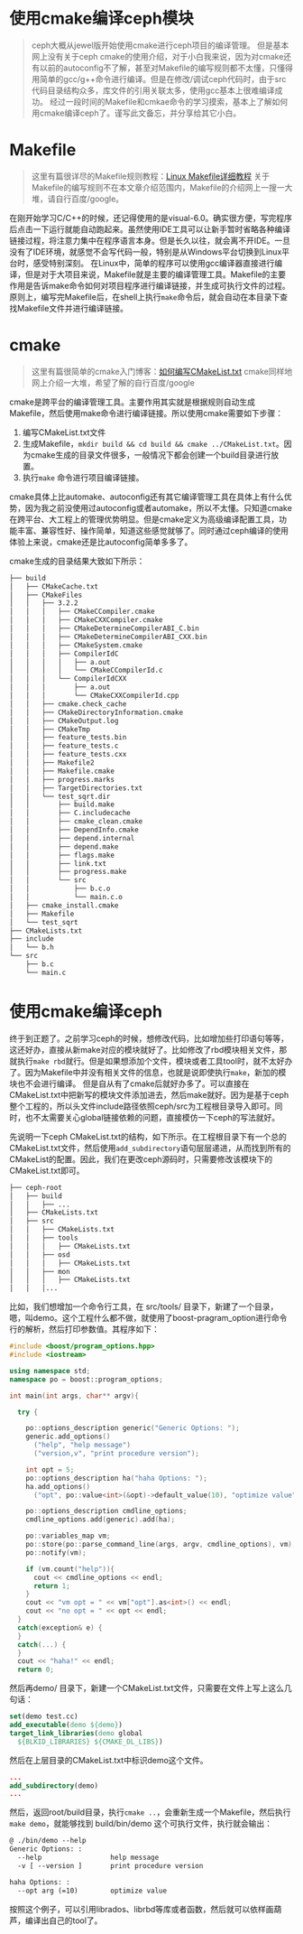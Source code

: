 # 使用cmake编译ceph模块

> ceph大概从jewel版开始使用cmake进行ceph项目的编译管理。
> 但是基本网上没有关于ceph cmake的使用介绍，对于小白我来说，因为对cmake还有以前的autoconfig不了解，甚至对Makefile的编写规则都不太懂，只懂得用简单的gcc/g++命令进行编译。但是在修改/调试ceph代码时，由于src代码目录结构众多，库文件的引用关联太多，使用gcc基本上很难编译成功。
> 经过一段时间的Makefile和cmkae命令的学习摸索，基本上了解如何用cmake编译ceph了。谨写此文备忘，并分享给其它小白。


# Makefile
> 这里有篇很详尽的Makefile规则教程：[Linux Makefile详细教程](https://blog.csdn.net/liang13664759/article/details/1771246)
> 关于Makefile的编写规则不在本文章介绍范围内，Makefile的介绍网上一搜一大堆，请自行百度/google。

在刚开始学习C/C++的时候，还记得使用的是visual-6.0。确实很方便，写完程序后点击一下运行就能自动跑起来。虽然使用IDE工具可以让新手暂时省略各种编译链接过程，将注意力集中在程序语言本身。但是长久以往，就会离不开IDE。一旦没有了IDE环境，就感觉不会写代码一般，特别是从Windows平台切换到Linux平台时，感受特别深刻。
在Linux中，简单的程序可以使用gcc编译器直接进行编译，但是对于大项目来说，Makefile就是主要的编译管理工具。Makefile的主要作用是告诉make命令如何对项目程序进行编译链接，并生成可执行文件的过程。
原则上，编写完Makefile后，在shell上执行`make`命令后，就会自动在本目录下查找Makefile文件并进行编译链接。

# cmake
> 这里有篇很简单的cmake入门博客：[如何编写CMakeList.txt](https://www.cnblogs.com/cv-pr/p/6206921.html)
> cmake同样地网上介绍一大堆，希望了解的自行百度/google

cmake是跨平台的编译管理工具。主要作用其实就是根据规则自动生成Makefile，然后使用make命令进行编译链接。所以使用cmake需要如下步骤：
1. 编写CMakeList.txt文件
2. 生成Makefile，`mkdir build && cd build && cmake ../CMakeList.txt`。因为cmake生成的目录文件很多，一般情况下都会创建一个build目录进行放置。
3. 执行`make` 命令进行项目编译链接。

cmake具体上比automake、autoconfig还有其它编译管理工具在具体上有什么优势，因为我之前没使用过autoconfig或者automake，所以不太懂。只知道cmake在跨平台、大工程上的管理优势明显。但是cmake定义为高级编译配置工具，功能丰富、兼容性好、操作简单，知道这些感觉就够了。同时通过ceph编译的使用体验上来说，cmake还是比autoconfig简单多多了。

cmake生成的目录结果大致如下所示：
```txt
├── build
│   ├── CMakeCache.txt
│   ├── CMakeFiles
│   │   ├── 3.2.2
│   │   │   ├── CMakeCCompiler.cmake
│   │   │   ├── CMakeCXXCompiler.cmake
│   │   │   ├── CMakeDetermineCompilerABI_C.bin
│   │   │   ├── CMakeDetermineCompilerABI_CXX.bin
│   │   │   ├── CMakeSystem.cmake
│   │   │   ├── CompilerIdC
│   │   │   │   ├── a.out
│   │   │   │   └── CMakeCCompilerId.c
│   │   │   └── CompilerIdCXX
│   │   │       ├── a.out
│   │   │       └── CMakeCXXCompilerId.cpp
│   │   ├── cmake.check_cache
│   │   ├── CMakeDirectoryInformation.cmake
│   │   ├── CMakeOutput.log
│   │   ├── CMakeTmp
│   │   ├── feature_tests.bin
│   │   ├── feature_tests.c
│   │   ├── feature_tests.cxx
│   │   ├── Makefile2
│   │   ├── Makefile.cmake
│   │   ├── progress.marks
│   │   ├── TargetDirectories.txt
│   │   └── test_sqrt.dir
│   │       ├── build.make
│   │       ├── C.includecache
│   │       ├── cmake_clean.cmake
│   │       ├── DependInfo.cmake
│   │       ├── depend.internal
│   │       ├── depend.make
│   │       ├── flags.make
│   │       ├── link.txt
│   │       ├── progress.make
│   │       └── src
│   │           ├── b.c.o
│   │           └── main.c.o
│   ├── cmake_install.cmake
│   ├── Makefile
│   └── test_sqrt
├── CMakeLists.txt
├── include
│   └── b.h
└── src
    ├── b.c
    └── main.c
```

# 使用cmake编译ceph
终于到正题了。之前学习ceph的时候，想修改代码，比如增加些打印语句等等，这还好办，直接从新make对应的模块就好了。比如修改了rbd模块相关文件，那就执行`make rbd`就行。但是如果想添加个文件，模块或者工具tool时，就不太好办了。因为Makefile中并没有相关文件的信息，也就是说即使执行`make`，新加的模块也不会进行编译。
但是自从有了cmake后就好办多了。可以直接在CMakeList.txt中把新写的模块文件添加进去，然后make就好。因为是基于ceph整个工程的，所以头文件include路径依照ceph/src为工程根目录导入即可。同时，也不太需要关心global链接依赖的问题，直接模仿一下ceph的写法就好。

先说明一下ceph CMakeList.txt的结构，如下所示。在工程根目录下有一个总的CMakeList.txt文件，然后使用`add_subdirectory`语句层层递进，从而找到所有的CMakeList的配置。因此，我们在更改ceph源码时，只需要修改该模块下的CMakeList.txt即可。
``` txt
├── ceph-root
│   ├── build
│   │   ├── ...
│   ├── CMakeLists.txt
│   ├── src
│   │   ├── CMakeLists.txt
│   │   ├── tools
│   │   │   ├── CMakeLists.txt
│   │   ├── osd
│   │   │   ├── CMakeLists.txt
│   │   ├── mon
│   │   │   ├── CMakeLists.txt
│   │   │...
```

比如，我们想增加一个命令行工具，在 src/tools/ 目录下，新建了一个目录，嗯，叫demo。这个工程什么都不做，就使用了boost-pragram_option进行命令行的解析，然后打印参数值。其程序如下：
```cpp
#include <boost/program_options.hpp>
#include <iostream>

using namespace std;
namespace po = boost::program_options;

int main(int args, char** argv){

  try {

    po::options_description generic("Generic Options: ");
    generic.add_options()
      ("help", "help message")
      ("version,v", "print procedure version");

    int opt = 5;
    po::options_description ha("haha Options: ");
    ha.add_options()
      ("opt", po::value<int>(&opt)->default_value(10), "optimize value");

    po::options_description cmdline_options;
    cmdline_options.add(generic).add(ha);

    po::variables_map vm;
    po::store(po::parse_command_line(args, argv, cmdline_options), vm);
    po::notify(vm);

    if (vm.count("help")){
      cout << cmdline_options << endl;
      return 1;
    }
    cout << "vm opt = " << vm["opt"].as<int>() << endl;
    cout << "no opt = " << opt << endl;
  }
  catch(exception& e) {
  }
  catch(...) {
  }
  cout << "haha!" << endl;
  return 0;
```

然后再demo/ 目录下，新建一个CMakeList.txt文件，只需要在文件上写上这么几句话：
``` cmake
set(demo test.cc)
add_executable(demo ${demo})
target_link_libraries(demo global
  ${BLKID_LIBRARIES} ${CMAKE_DL_LIBS})
```

然后在上层目录的CMakeList.txt中标识demo这个文件。
```cmake
...
add_subdirectory(demo)
...
```

然后，返回root/build目录，执行`cmake ..`，会重新生成一个Makefile，然后执行`make demo`，就能够找到 build/bin/demo 这个可执行文件，执行就会输出：
```txt
@ ./bin/demo --help
Generic Options: :
  --help                 help message
  -v [ --version ]       print procedure version

haha Options: :
  --opt arg (=10)        optimize value
```

按照这个例子，可以引用librados、librbd等库或者函数，然后就可以依样画葫芦，编译出自己的tool了。